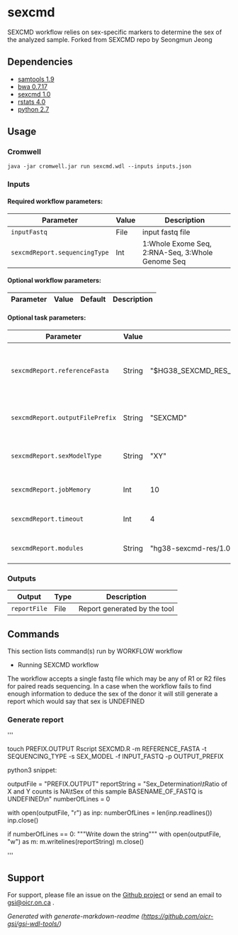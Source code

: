 # sexcmd

SEXCMD workflow relies on sex-specific markers to determine the sex of the analyzed sample. Forked from SEXCMD repo by Seongmun Jeong

## Dependencies

* [samtools 1.9](https://github.com/samtools/samtools)
* [bwa 0.7.17](https://github.com/lh3/bwa/archive/0.7.17.tar.gz)
* [sexcmd 1.0](https://github.com//oicr-gsi/SEXCMD.git)
* [rstats 4.0](https://www.r-project.org/)
* [python 2.7](https://www.python.org/)


## Usage

### Cromwell
```
java -jar cromwell.jar run sexcmd.wdl --inputs inputs.json
```

### Inputs

#### Required workflow parameters:
Parameter|Value|Description
---|---|---
`inputFastq`|File|input fastq file
`sexcmdReport.sequencingType`|Int|1:Whole Exome Seq, 2:RNA-Seq, 3:Whole Genome Seq


#### Optional workflow parameters:
Parameter|Value|Default|Description
---|---|---|---


#### Optional task parameters:
Parameter|Value|Default|Description
---|---|---|---
`sexcmdReport.referenceFasta`|String|"$HG38_SEXCMD_RES_ROOT/sex_marker_filtered.hg38.final.fasta"|Marker reference file, comes from a resource module
`sexcmdReport.outputFilePrefix`|String|"SEXCMD"|Prefix of the report file to be provisioned
`sexcmdReport.sexModelType`|String|"XY"|Sex determination system type : XY or ZW
`sexcmdReport.jobMemory`|Int|10|Memory (GB) allocated for this job
`sexcmdReport.timeout`|Int|4|Number of hours before task timeout
`sexcmdReport.modules`|String|"hg38-sexcmd-res/1.0 sexcmd/1.0"|Modules needed to run SEXCMD


### Outputs

Output | Type | Description
---|---|---
`reportFile`|File|Report generated by the tool


## Commands
This section lists command(s) run by WORKFLOW workflow
 
* Running SEXCMD workflow
 
The workflow accepts a single fastq file which may be any of R1 or R2 files for paired reads sequencing.
In a case when the workflow fails to find enough information to deduce the sex of the donor
it will still generate a report which would say that sex is UNDEFINED
 
### Generate report
 
'''
 
   touch PREFIX.OUTPUT
   Rscript  SEXCMD.R 
           -m REFERENCE_FASTA
           -t SEQUENCING_TYPE
           -s SEX_MODEL
           -f INPUT_FASTQ
           -p OUTPUT_PREFIX
 
   python3 snippet:
 
   outputFile = "PREFIX.OUTPUT"
   reportString = "Sex_Determination\tRatio of X and Y counts is NA\tSex of this sample BASENAME_OF_FASTQ is UNDEFINED\n"
   numberOfLines = 0
 
   with open(outputFile, "r") as inp:
       numberOfLines = len(inp.readlines())
   inp.close()
 
   if numberOfLines == 0:
       """Write down the string"""
       with open(outputFile, "w") as m:
           m.writelines(reportString)
       m.close()
 
 
'''
## Support

For support, please file an issue on the [Github project](https://github.com/oicr-gsi) or send an email to gsi@oicr.on.ca .

_Generated with generate-markdown-readme (https://github.com/oicr-gsi/gsi-wdl-tools/)_

